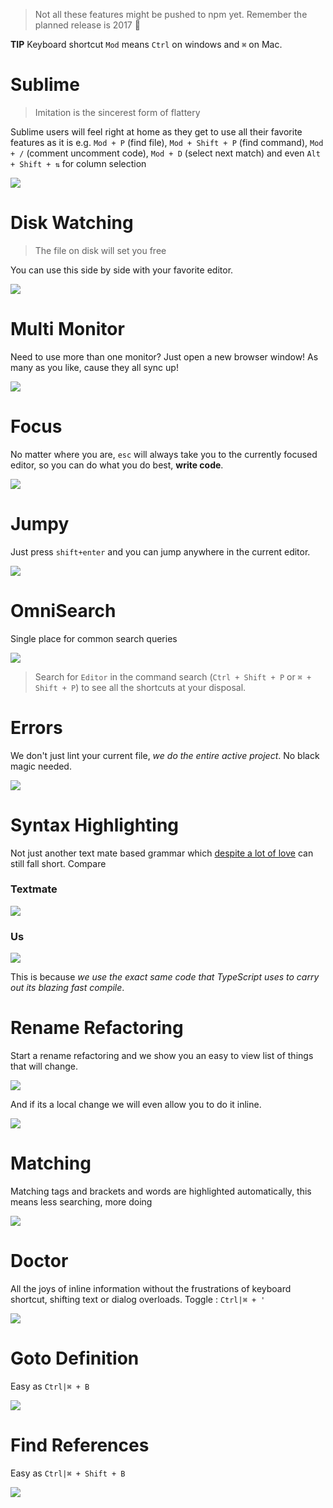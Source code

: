 > Not all these features might be pushed to npm yet. Remember the planned release is 2017 :rose:

**TIP** Keyboard shortcut `Mod` means `Ctrl` on windows and `⌘` on Mac.

# Sublime
> Imitation is the sincerest form of flattery

Sublime users will feel right at home as they get to use all their favorite features as it is e.g. `Mod + P` (find file), `Mod + Shift + P` (find command), `Mod + /` (comment uncomment code), `Mod + D` (select next match) and even `Alt + Shift + ⇅` for column selection   

![](https://raw.githubusercontent.com/TypeScriptBuilder/tsb-docs/gh-pages/screens/rectangular.gif)

# Disk Watching
> The file on disk will set you free

You can use this side by side with your favorite editor.

![](https://raw.githubusercontent.com/TypeScriptBuilder/tsb-docs/gh-pages/screens/seemlessExternalEditing.gif)

# Multi Monitor
Need to use more than one monitor? Just open a new browser window! As many as you like, cause they all sync up!

![](https://raw.githubusercontent.com/TypeScriptBuilder/tsb-docs/gh-pages/screens/multiMonitor.gif)

# Focus
No matter where you are, `esc` will always take you to the currently focused editor, so you can do what you do best, **write code**.

![](https://raw.githubusercontent.com/TypeScriptBuilder/tsb-docs/gh-pages/screens/esc.gif)

# Jumpy
Just press `shift+enter` and you can jump anywhere in the current editor.

![](https://raw.githubusercontent.com/TypeScriptBuilder/tsb-docs/gh-pages/screens/jumpy.gif)

# OmniSearch
Single place for common search queries

![](https://raw.githubusercontent.com/TypeScriptBuilder/tsb-docs/gh-pages/screens/omnisearch.gif)

> Search for `Editor` in the command search (`Ctrl + Shift + P` or `⌘ + Shift + P`) to see all the shortcuts at your disposal.

# Errors

We don't just lint your current file, *we do the entire active project*. No black magic needed.

![](https://raw.githubusercontent.com/TypeScriptBuilder/tsb-docs/gh-pages/screens/liveLinting.gif)

# Syntax Highlighting
Not just another text mate based grammar which [despite a lot of love](https://github.com/Microsoft/TypeScript-TmLanguage/blob/ab17d24fed148cd789fd632d74f170c7308d75ff/TypeScriptReact.tmLanguage) can still fall short. Compare

### Textmate
![](https://raw.githubusercontent.com/TypeScriptBuilder/tsb-docs/gh-pages/screens/grammarBad.png)

### Us
![](https://raw.githubusercontent.com/TypeScriptBuilder/tsb-docs/gh-pages/screens/grammarGood.png)

This is because *we use the exact same code that TypeScript uses to carry out its blazing fast compile*.

# Rename Refactoring
Start a rename refactoring and we show you an easy to view list of things that will change.

![](https://raw.githubusercontent.com/TypeScriptBuilder/tsb-docs/gh-pages/screens/renameBig.gif)

And if its a local change we will even allow you to do it inline.

![](https://raw.githubusercontent.com/TypeScriptBuilder/tsb-docs/gh-pages/screens/renameSimple.gif)

# Matching
Matching tags and brackets and words are highlighted automatically, this means less searching, more doing

![](https://raw.githubusercontent.com/TypeScriptBuilder/tsb-docs/gh-pages/screens/matching.gif)

# Doctor
All the joys of inline information without the frustrations of keyboard shortcut, shifting text or dialog overloads. Toggle : `Ctrl|⌘ + '`

![](https://raw.githubusercontent.com/TypeScriptBuilder/tsb-docs/gh-pages/screens/doctor.png)

# Goto Definition

Easy as `Ctrl|⌘ + B`

![](https://raw.githubusercontent.com/TypeScriptBuilder/tsb-docs/gh-pages/screens/gotoDefinition.gif)

# Find References

Easy as `Ctrl|⌘ + Shift + B`

![](https://raw.githubusercontent.com/TypeScriptBuilder/tsb-docs/gh-pages/screens/findReferences.gif)
